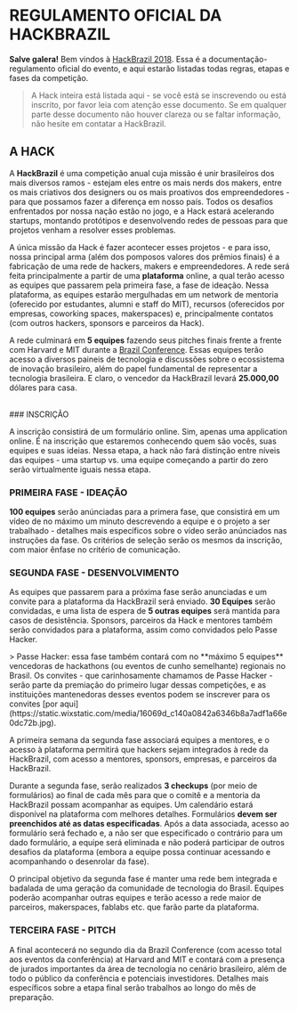 # REGULAMENTO OFICIAL DA HACKBRAZIL

**Salve galera!** Bem vindos à [HackBrazil 2018](http://www.hackbrazil.com).
Essa é a documentação-regulamento oficial do evento, e aqui estarão listadas todas regras, etapas e fases da competição.

> A Hack inteira está listada aqui - se você está se inscrevendo ou está inscrito, por favor leia com atenção
> esse documento.
>Se em qualquer parte desse documento não houver clareza ou se faltar informação, não hesite
>em contatar a HackBrazil.

## A HACK

A **HackBrazil** é uma competição anual cuja missão é unir brasileiros dos mais diversos ramos - estejam eles entre os mais nerds dos makers, entre os mais criativos dos designers ou os mais proativos dos empreendedores - para que possamos fazer a diferença em nosso país. Todos os desafios enfrentados por nossa nação estão no jogo, e a Hack estará acelerando startups, montando protótipos e desenvolvendo redes de pessoas para que projetos venham a resolver esses problemas.

A única missão da Hack é fazer acontecer esses projetos - e para isso, nossa principal arma (além dos pomposos valores dos prêmios finais) é a fabricação de uma rede de hackers, makers e empreendedores. A rede será feita principalmente a partir de uma **plataforma** online, a qual terão acesso as equipes que passarem pela primeira fase, a fase de ideação. Nessa plataforma, as equipes estarão mergulhadas em um network de mentoria (oferecido por estudantes, alumni e staff do MIT), recursos (oferecidos por empresas, coworking spaces, makerspaces) e, principalmente contatos (com outros hackers, sponsors e parceiros da Hack).

A rede culminará em **5 equipes** fazendo seus pitches finais frente a frente com Harvard e MIT durante a [Brazil Conference](https://www.facebook.com/brazilconference/). Essas equipes terão acesso a diversos paineis de tecnologia e discussões sobre o ecossistema de inovação brasileiro, além do papel fundamental de representar a tecnologia brasileira. E claro, o vencedor da HackBrazil levará **25.000,00** dólares para casa.

<br/>
### INSCRIÇÃO

A inscrição consistirá de um formulário online. Sim, apenas uma application online. É na inscrição que estaremos conhecendo quem são vocês, suas equipes e suas ideias. Nessa etapa, a hack não fará distinção entre níveis das equipes - uma startup vs. uma equipe começando a partir do zero serão virtualmente iguais nessa etapa.

### PRIMEIRA FASE - IDEAÇÃO

**100 equipes** serão anúnciadas para a primera fase, que consistirá em um vídeo de no máximo um minuto descrevendo a equipe e o projeto a ser trabalhado - detalhes mais específicos sobre o vídeo serão anúnciados nas instruções da fase. Os critérios de seleção serão os mesmos da inscrição, com maior ênfase no critério de comunicação.

### SEGUNDA FASE - DESENVOLVIMENTO

As equipes que passarem para a próxima fase serão anunciadas e um convite para a plataforma da HackBrazil será enviado. **30 Equipes** serão convidadas, e uma lista de espera de **5 outras equipes** será mantida para casos de desistência. Sponsors, parceiros da Hack e mentores também serão convidados para a plataforma, assim como convidados pelo Passe Hacker.
<p/>
> Passe Hacker: essa fase também contará com no **máximo 5 equipes** vencedoras de hackathons (ou eventos de cunho semelhante) regionais no Brasil. Os convites - que carinhosamente chamamos de Passe Hacker - serão parte da premiação do primeiro lugar dessas competições, e as instituições mantenedoras desses eventos podem se inscrever para os convites [por aqui](https://static.wixstatic.com/media/16069d_c140a0842a6346b8a7adf1a66e0dc72b.jpg).
<p/>

A primeira semana da segunda fase associará equipes a mentores, e o acesso à plataforma permitirá que hackers sejam integrados à rede da HackBrazil, com acesso a mentores, sponsors, empresas, e parceiros da HackBrazil.

Durante a segunda fase, serão realizados **3 checkups** (por meio de formulários) ao final de cada mês para que o comitê e a mentoria da HackBrazil possam acompanhar as equipes. Um calendário estará disponível na plataforma com melhores detalhes. Formulários **devem ser preenchidos até as datas especificadas**. Após a data associada, acesso ao formulário será fechado e, a não ser que especificado o contrário para um dado formulário, a equipe será eliminada e não poderá participar de outros desafios da plataforma (embora a equipe possa continuar acessando e acompanhando o desenrolar da fase).

O principal objetivo da segunda fase é manter uma rede bem integrada e badalada de uma geração da comunidade de tecnologia do Brasil. Equipes poderão acompanhar outras equipes e terão acesso a rede maior de parceiros, makerspaces, fablabs etc. que farão parte da plataforma.

### TERCEIRA FASE - PITCH

 A final acontecerá no segundo dia da Brazil Conference (com acesso total aos eventos da conferência) at Harvard and MIT e contará com a presença de jurados importantes da área de tecnologia no cenário brasileiro, além de todo o público da conferência e potenciais investidores. Detalhes mais específicos sobre a etapa final serão trabalhos ao longo do mês de preparação.
